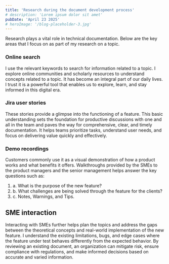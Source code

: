 ```yaml
---
title: 'Research during the document development process'
# description: 'Lorem ipsum dolor sit amet'
pubDate: 'April 23 2025'
# heroImage: '/blog-placeholder-3.jpg'
---
```


<p>Research plays a vital role in technical documentation. Below are the key areas that I focus on as part of my research on a topic.<p>

<h3>Online search</h3>
<p>I use the relevant keywords to search for information related to a topic. I explore online communities and scholarly resources to understand concepts related to a topic. It has become an integral part of our daily lives. I trust it is a powerful tool that enables us to explore, learn, and stay informed in this digital era.</p>
<h3>Jira user stories</h3>
<p>These stories provide a glimpse into the functioning of a feature. This basic understanding sets the foundation for productive discussions with one and all in the team and paves the way for comprehensive, clear, and timely documentation.
It helps teams prioritize tasks, understand user needs, and focus on delivering value quickly and effectively.</p>
<h3>Demo recordings</h3>
<p>Customers commonly use it as a visual demonstration of how a product works and what benefits it offers.
Walkthroughs provided by the SMEs to the product managers and the senior management helps answer the key questions such as:</p>
<ol>
<li>a. What is the purpose of the new feature?</li>
<li>b. What challenges are being solved through the feature for the clients?</li>
<li>c. Notes, Warnings, and Tips.</li>
</ol>
<h2>SME interaction</h2>
<p>Interacting with SMEs further helps plan the topics and address the gaps between the theoretical concepts and real-world implementation of the new feature. I understand the existing limitations, bugs, and edge cases where the feature under test behaves differently from the expected behavior. By reviewing an existing document, an organization can mitigate risk, ensure compliance with regulations, and make informed decisions based on accurate and varied information.</p>